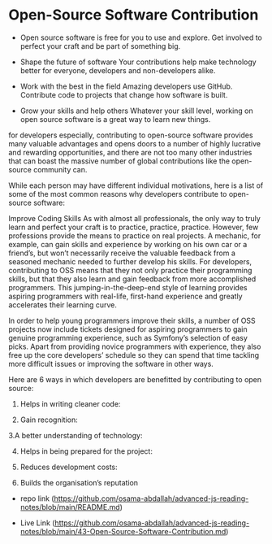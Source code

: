# Open-Source Software Contribution

* Open source software is free for you to use and explore. Get involved to perfect your craft and be part of something big.

* Shape the future of software Your contributions help make technology better for everyone, developers and non-developers alike.

* Work with the best in the field Amazing developers use GitHub. Contribute code to projects that change how software is built.

* Grow your skills and help others Whatever your skill level, working on open source software is a great way to learn new things.

 for developers especially, contributing to open-source software provides many valuable advantages and opens doors to a number of highly lucrative and rewarding opportunities, and there are not too many other industries that can boast the massive number of global contributions like the open-source community can.

While each person may have different individual motivations, here is a list of some of the most common reasons why developers contribute to open-source software:

Improve Coding Skills As with almost all professionals, the only way to truly learn and perfect your craft is to practice, practice, practice. However, few professions provide the means to practice on real projects. A mechanic, for example, can gain skills and experience by working on his own car or a friend’s, but won’t necessarily receive the valuable feedback from a seasoned mechanic needed to further develop his skills.
For developers, contributing to OSS means that they not only practice their programming skills, but that they also learn and gain feedback from more accomplished programmers. This jumping-in-the-deep-end style of learning provides aspiring programmers with real-life, first-hand experience and greatly accelerates their learning curve.

In order to help young programmers improve their skills, a number of OSS projects now include tickets designed for aspiring programmers to gain genuine programming experience, such as Symfony’s selection of easy picks. Apart from providing novice programmers with experience, they also free up the core developers’ schedule so they can spend that time tackling more difficult issues or improving the software in other ways.

Here are 6 ways in which developers are benefitted by contributing to open source:

1. Helps in writing cleaner code:

2. Gain recognition:

3.A better understanding of technology:

4. Helps in being prepared for the project:

5. Reduces development costs:

6. Builds the organisation’s reputation

- repo link (https://github.com/osama-abdallah/advanced-js-reading-notes/blob/main/README.md)

- Live Link (https://github.com/osama-abdallah/advanced-js-reading-notes/blob/main/43-Open-Source-Software-Contribution.md)